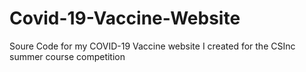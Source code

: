 # Covid-19-Vaccine-Website

Soure Code for my COVID-19 Vaccine website I created for the CSInc summer course competition
